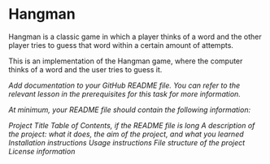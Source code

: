 # Hangman
Hangman is a classic game in which a player thinks of a word and the other player tries to guess that word within a certain amount of attempts.

This is an implementation of the Hangman game, where the computer thinks of a word and the user tries to guess it. 

_Add documentation to your GitHub README file. You can refer to the relevant lesson in the prerequisites for this task for more information._

_At minimum, your README file should contain the following information:_

_Project Title
Table of Contents, if the README file is long
A description of the project: what it does, the aim of the project, and what you learned
Installation instructions
Usage instructions
File structure of the project
License information_
